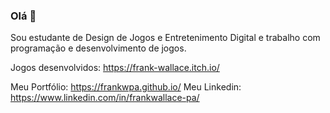 ### Olá 👋

Sou estudante de Design de Jogos e Entretenimento Digital e trabalho com programação e desenvolvimento de jogos.

Jogos desenvolvidos: https://frank-wallace.itch.io/

Meu Portfólio: https://frankwpa.github.io/
Meu Linkedin: https://www.linkedin.com/in/frankwallace-pa/
